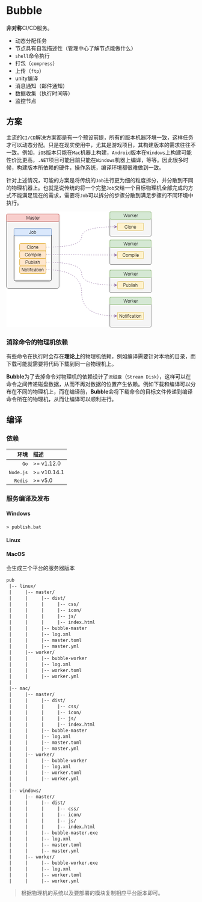 # Bubble

**非对称**CI/CD服务。

* 动态分配任务
* 节点具有自我描述性（管理中心了解节点能做什么）
* `shell`命令执行
* 打包（`compress`）
* 上传（`ftp`）
* unity编译
* 消息通知（邮件通知）
* 数据收集（执行时间等）
* 监控节点

## 方案

主流的`CI/CD`解决方案都是有一个预设前提，所有的版本机器环境一致，这样任务才可以动态分配。只是在现实使用中，尤其是游戏项目，其构建版本的需求往往不一致。例如，`iOS`版本只能在`Mac`机器上构建，`Android`版本在`Windows`上构建可能性价比更高，`.NET`项目可能目前只能在`Windows`机器上编译，等等。因此很多时候，构建版本所依赖的硬件，操作系统，编译环境都很难做到一致。

针对上述情况，可能的方案是将传统的`Job`进行更为细的粒度拆分，并分散到不同的物理机器上。也就是说传统的将一个完整`Job`交给一个目标物理机全部完成的方式不能满足现在的需求，需要将`Job`可以拆分的步骤分散到满足步骤的不同环境中执行。

![bubble.png](bubble.png)

### 消除命令的物理机依赖

有些命令在执行时会存在**理论上**的物理机依赖，例如编译需要针对本地的目录，而下载可能就需要将代码下载到同一台物理机上。

**Bubble**为了去掉命令对物理机的依赖设计了`流磁盘`（`Stream Disk`），这样可以在命令之间传递磁盘数据，从而不再对数据的位置产生依赖。例如下载和编译可以分布在不同的物理机上，而在编译前，**Bubble**会将下载命令的目标文件传递到编译命令所在的物理机，从而让编译可以顺利进行。

## 编译

### 依赖

|环境|描述|
|--:|:--|
|`Go`| >= v1.12.0 |
|`Node.js`| >= v10.14.1 |
|`Redis`| >= v5.0 |

### 服务编译及发布

#### Windows

```shell
> publish.bat
```

#### Linux

#### MacOS

会生成三个平台的服务器版本

```text
pub
 |-- linux/
 |     |-- master/
 |     |     |-- dist/
 |     |     |     |-- css/
 |     |     |     |-- icon/
 |     |     |     |-- js/
 |     |     |     |-- index.html
 |     |     |-- bubble-master
 |     |     |-- log.xml
 |     |     |-- master.toml
 |     |     |-- master.yml
 |     |-- worker/
 |     |     |-- bubble-worker
 |     |     |-- log.xml
 |     |     |-- worker.toml
 |     |     |-- worker.yml
 |
 |-- mac/
 |     |-- master/
 |     |     |-- dist/
 |     |     |     |-- css/
 |     |     |     |-- icon/
 |     |     |     |-- js/
 |     |     |     |-- index.html
 |     |     |-- bubble-master
 |     |     |-- log.xml
 |     |     |-- master.toml
 |     |     |-- master.yml
 |     |-- worker/
 |     |     |-- bubble-worker
 |     |     |-- log.xml
 |     |     |-- worker.toml
 |     |     |-- worker.yml
 |
 |-- windows/
 |     |-- master/
 |     |     |-- dist/
 |     |     |     |-- css/
 |     |     |     |-- icon/
 |     |     |     |-- js/
 |     |     |     |-- index.html
 |     |     |-- bubble-master.exe
 |     |     |-- log.xml
 |     |     |-- master.toml
 |     |     |-- master.yml
 |     |-- worker/
 |     |     |-- bubble-worker.exe
 |     |     |-- log.xml
 |     |     |-- worker.toml
 |     |     |-- worker.yml
```

> 根据物理机的系统以及要部署的模块复制相应平台版本即可。
